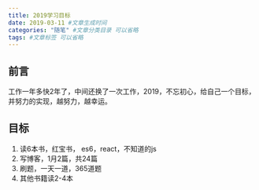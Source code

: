 ```yaml
---
title: 2019学习目标
date: 2019-03-11 #文章生成时间
categories: "随笔" #文章分类目录 可以省略
tags: #文章标签 可以省略
---
```

## 前言

工作一年多快2年了，中间还换了一次工作，2019，不忘初心，给自己一个目标，并努力的实现，越努力，越幸运。

## 目标

1. 读6本书，红宝书， es6，react，不知道的js
2. 写博客，1月2篇，共24篇
3. 刷题，一天一道，365道题
4. 其他书籍读2-4本